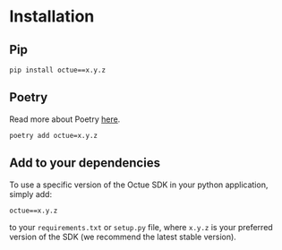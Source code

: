 # Installation

## Pip

```shell
pip install octue==x.y.z
```

## Poetry

Read more about Poetry [here](https://python-poetry.org).

```shell
poetry add octue=x.y.z
```

## Add to your dependencies

To use a specific version of the Octue SDK in your python application,
simply add:

```shell
octue==x.y.z
```

to your `requirements.txt` or `setup.py` file, where `x.y.z` is your
preferred version of the SDK (we recommend the latest stable version).
